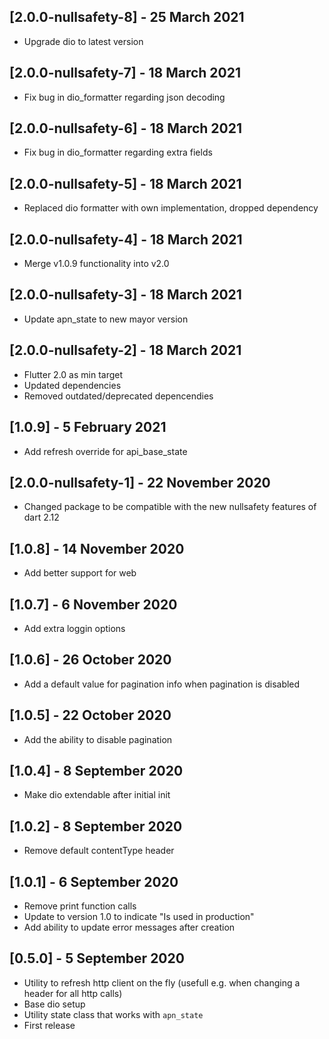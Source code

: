 ## [2.0.0-nullsafety-8] - 25 March 2021

* Upgrade dio to latest version

## [2.0.0-nullsafety-7] - 18 March 2021

* Fix bug in dio_formatter regarding json decoding

## [2.0.0-nullsafety-6] - 18 March 2021

* Fix bug in dio_formatter regarding extra fields

## [2.0.0-nullsafety-5] - 18 March 2021

* Replaced dio formatter with own implementation, dropped dependency

## [2.0.0-nullsafety-4] - 18 March 2021

* Merge v1.0.9 functionality into v2.0

## [2.0.0-nullsafety-3] - 18 March 2021

* Update apn_state to new mayor version

## [2.0.0-nullsafety-2] - 18 March 2021

* Flutter 2.0 as min target
* Updated dependencies
* Removed outdated/deprecated depencendies

## [1.0.9] - 5 February 2021

* Add refresh override for api_base_state

## [2.0.0-nullsafety-1] - 22 November 2020

* Changed package to be compatible with the new nullsafety features of dart 2.12

## [1.0.8] - 14 November 2020

* Add better support for web

## [1.0.7] - 6 November 2020

* Add extra loggin options

## [1.0.6] - 26 October 2020

* Add a default value for pagination info when pagination is disabled

## [1.0.5] - 22 October 2020

* Add the ability to disable pagination

## [1.0.4] - 8 September 2020

* Make dio extendable after initial init

## [1.0.2] - 8 September 2020

* Remove default contentType header

## [1.0.1] - 6 September 2020

* Remove print function calls
* Update to version 1.0 to indicate "Is used in production"
* Add ability to update error messages after creation

## [0.5.0] - 5 September 2020

* Utility to refresh http client on the fly (usefull e.g. when changing a header for all http calls)
* Base dio setup
* Utility state class that works with `apn_state`
* First release
